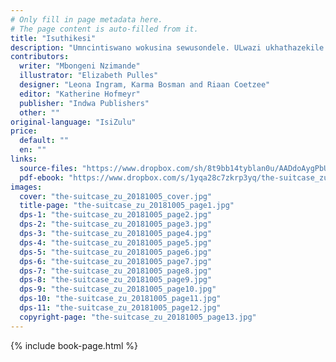 ```yaml
---
# Only fill in page metadata here.
# The page content is auto-filled from it.
title: "Isuthikesi"
description: "Umncintiswano wokusina sewusondele. ULwazi ukhathazekile ngoba ngeke abe nayo imvunulo azoyibhinca. Ngosizo aluthole kuGogo kanye noMkhulu, kungenzeka akuthole konke akufunayo?"
contributors:
  writer: "Mbongeni Nzimande"
  illustrator: "Elizabeth Pulles"
  designer: "Leona Ingram, Karma Bosman and Riaan Coetzee"
  editor: "Katherine Hofmeyr"
  publisher: "Indwa Publishers"
  other: ""
original-language: "IsiZulu"
price:
  default: ""
  en: ""
links:
  source-files: "https://www.dropbox.com/sh/8t9bb14tyblan0u/AADdoAygPbUQEAGNJoJtMElra?dl=0"
  pdf-ebook: "https://www.dropbox.com/s/1yqa28c7zkrp3yq/the-suitcase_zu_20181005.pdf?dl=0"
images:
  cover: "the-suitcase_zu_20181005_cover.jpg"
  title-page: "the-suitcase_zu_20181005_page1.jpg"
  dps-1: "the-suitcase_zu_20181005_page2.jpg"
  dps-2: "the-suitcase_zu_20181005_page3.jpg"
  dps-3: "the-suitcase_zu_20181005_page4.jpg"
  dps-4: "the-suitcase_zu_20181005_page5.jpg"
  dps-5: "the-suitcase_zu_20181005_page6.jpg"
  dps-6: "the-suitcase_zu_20181005_page7.jpg"
  dps-7: "the-suitcase_zu_20181005_page8.jpg"
  dps-8: "the-suitcase_zu_20181005_page9.jpg"
  dps-9: "the-suitcase_zu_20181005_page10.jpg"
  dps-10: "the-suitcase_zu_20181005_page11.jpg"
  dps-11: "the-suitcase_zu_20181005_page12.jpg"
  copyright-page: "the-suitcase_zu_20181005_page13.jpg"
---
```


{% include book-page.html %}

